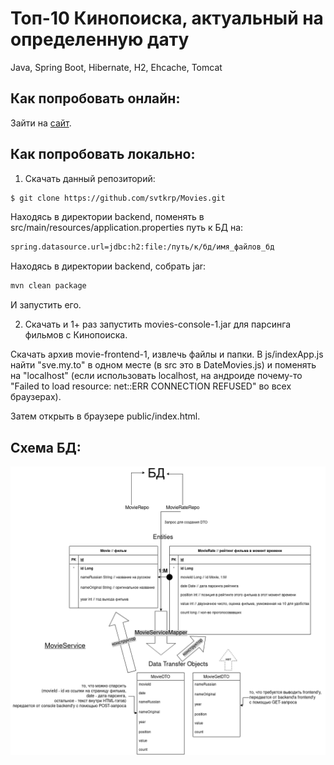 # Топ-10 Кинопоиска, актуальный на определенную дату
Java, Spring Boot, Hibernate, H2, Ehcache, Tomcat

## Как попробовать онлайн:
Зайти на [сайт](https://sve.my.to/movies).

## Как попробовать локально:
1) Скачать данный репозиторий:
```sh
$ git clone https://github.com/svtkrp/Movies.git
```
Находясь в директории backend, поменять в src/main/resources/application.properties путь к БД на:
```sh
spring.datasource.url=jdbc:h2:file:/путь/к/бд/имя_файлов_бд
```
Находясь в директории backend, собрать jar:
```sh
mvn clean package
```
И запустить его.

2) Скачать и 1+ раз запустить movies-console-1.jar для парсинга фильмов с Кинопоиска.

Скачать архив movie-frontend-1, извлечь файлы и папки.
В js/indexApp.js найти "sve.my.to" в одном месте (в src это в DateMovies.js) и поменять на "localhost" (если использовать localhost, на андроиде почему-то "Failed to load resource: net::ERR CONNECTION REFUSED" во всех браузерах).

Затем открыть в браузере public/index.html.
   
## Схема БД:
![Схема БД](img/movies_db.png)
